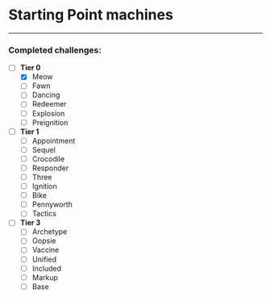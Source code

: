 # Starting Point machines

---

### Completed challenges:

- [ ] **Tier 0**
	- [x] Meow
	- [ ] Fawn
	- [ ] Dancing
	- [ ] Redeemer
	- [ ] Explosion
	- [ ] Preignition

- [ ] **Tier 1**
	- [ ] Appointment
	- [ ] Sequel
	- [ ] Crocodile
	- [ ] Responder
	- [ ] Three
	- [ ] Ignition
	- [ ] Bike
	- [ ] Pennyworth
	- [ ] Tactics

- [ ] **Tier 3** 
	- [ ] Archetype
	- [ ] Oopsie
	- [ ] Vaccine
	- [ ] Unified
	- [ ] Included
	- [ ] Markup
	- [ ] Base
